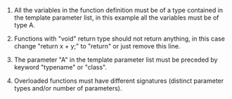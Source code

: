 1) All the variables in the function definition must be of a type contained in the template parameter list, in this example all the variables must be of type A.

2) Functions with "void" return type should not return anything, in this case change "return x + y;" to "return" or just remove this line.

3) The parameter "A" in the template parameter list must be preceded by keyword "typename" or "class".

4) Overloaded functions must have different signatures (distinct parameter types and/or number of parameters).
